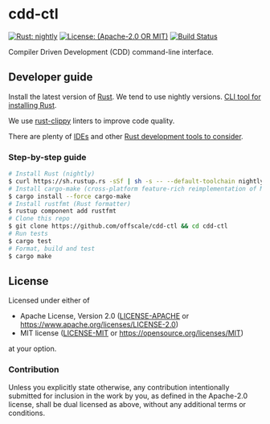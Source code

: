 cdd-ctl
=======
[![Rust: nightly](https://img.shields.io/badge/Rust-nightly-blue.svg)](https://www.rust-lang.org)
[![License: (Apache-2.0 OR MIT)](https://img.shields.io/badge/LICENSE-Apache--2.0%20OR%20MIT-orange)](LICENSE-APACHE)
[![Build Status](https://travis-ci.org/offscale/cdd-ctl.svg?branch=master)](https://travis-ci.org/offscale/cdd-ctl)

Compiler Driven Development (CDD) command-line interface.

## Developer guide

Install the latest version of [Rust](https://www.rust-lang.org). We tend to use nightly versions. [CLI tool for installing Rust](https://rustup.rs).

We use [rust-clippy](https://github.com/rust-lang-nursery/rust-clippy) linters to improve code quality.

There are plenty of [IDEs](https://areweideyet.com) and other [Rust development tools to consider](https://github.com/rust-unofficial/awesome-rust#development-tools).

### Step-by-step guide

```bash
# Install Rust (nightly)
$ curl https://sh.rustup.rs -sSf | sh -s -- --default-toolchain nightly
# Install cargo-make (cross-platform feature-rich reimplementation of Make)
$ cargo install --force cargo-make
# Install rustfmt (Rust formatter)
$ rustup component add rustfmt
# Clone this repo
$ git clone https://github.com/offscale/cdd-ctl && cd cdd-ctl
# Run tests
$ cargo test
# Format, build and test
$ cargo make
```

## License

Licensed under either of

- Apache License, Version 2.0 ([LICENSE-APACHE](LICENSE-APACHE) or <https://www.apache.org/licenses/LICENSE-2.0>)
- MIT license ([LICENSE-MIT](LICENSE-MIT) or <https://opensource.org/licenses/MIT>)

at your option.

### Contribution

Unless you explicitly state otherwise, any contribution intentionally submitted
for inclusion in the work by you, as defined in the Apache-2.0 license, shall be
dual licensed as above, without any additional terms or conditions.
